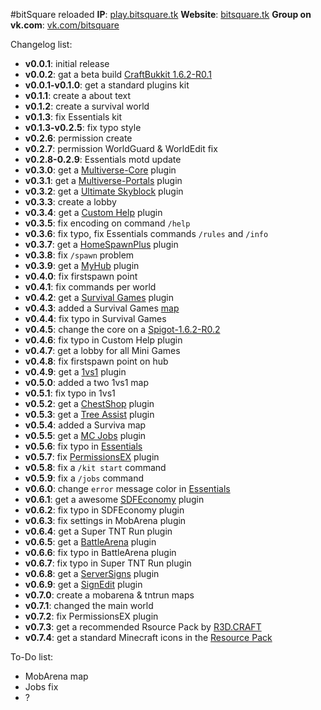 #bitSquare reloaded
**IP**: [play.bitsquare.tk](#)
**Website**: [bitsquare.tk](http://bitsquare.tk)
**Group on vk.com**: [vk.com/bitsquare](http://vk.com/bitsquare)

Changelog list:

* **v0.0.1**: initial release
* **v0.0.2**: gat a beta build [CraftBukkit 1.6.2-R0.1](http://dl.bukkit.org/downloads/craftbukkit/list/beta/)
* **v0.0.1-v0.1.0**: get a standard plugins kit
* **v0.1.1**: create a about text
* **v0.1.2**: create a survival world
* **v0.1.3**: fix Essentials kit
* **v0.1.3-v0.2.5**: fix typo style
* **v0.2.6**: permission create
* **v0.2.7**: permission WorldGuard & WorldEdit fix
* **v0.2.8-0.2.9**: Essentials motd update
* **v0.3.0**: get a [Multiverse-Core](http://dev.bukkit.org/bukkit-plugins/multiverse-core/) plugin
* **v0.3.1**: get a [Multiverse-Portals](http://dev.bukkit.org/bukkit-plugins/multiverse-core/) plugin
* **v0.3.2**: get a [Ultimate Skyblock](http://dev.bukkit.org/bukkit-plugins/ultimate-skyblock/) plugin
* **v0.3.3**: create a lobby
* **v0.3.4**: get a [Custom Help]() plugin
* **v0.3.5**: fix encoding on command `/help`
* **v0.3.6**: fix typo, fix Essentials commands `/rules` and `/info`
* **v0.3.7**: get a [HomeSpawnPlus](http://dev.bukkit.org/bukkit-plugins/homespawnplus/) plugin
* **v0.3.8**: fix `/spawn` problem
* **v0.3.9**: get a [MyHub](http://dev.bukkit.org/bukkit-plugins/myhub/) plugin
* **v0.4.0**: fix firstspawn point
* **v0.4.1**: fix commands per world
* **v0.4.2**: get a [Survival Games](http://dev.bukkit.org/bukkit-plugins/survival-games/pages/setup/reference/) plugin
* **v0.4.3**: added a Survival Games [map](http://www.minecraftsurvivalgames.com/threads/survival-games-breeze-island.10912/)
* **v0.4.4**: fix typo in Survival Games
* **v0.4.5**: change the core on a [Spigot-1.6.2-R0.2](http://ci.md-5.net/job/Spigot/)
* **v0.4.6**: fix typo in Custom Help plugin
* **v0.4.7**: get a lobby for all Mini Games
* **v0.4.8**: fix firstspawn point on hub
* **v0.4.9**: get a [1vs1](http://dev.bukkit.org/bukkit-plugins/pvp-1vs1/) plugin
* **v0.5.0**: added a two 1vs1 map
* **v0.5.1**: fix typo in 1vs1
* **v0.5.2**: get a [ChestShop](http://dev.bukkit.org/bukkit-plugins/chestshop/) plugin
* **v0.5.3**: get a [Tree Assist](http://dev.bukkit.org/bukkit-plugins/tree-assist/) plugin
* **v0.5.4**: added a Surviva map
* **v0.5.5**: get a [MC Jobs](http://dev.bukkit.org/bukkit-plugins/mcjobs/) plugin
* **v0.5.6**: fix typo in [Essentials](http://dev.bukkit.org/bukkit-plugins/essentials/)
* **v0.5.7**: fix [PermissionsEX](http://dev.bukkit.org/bukkit-plugins/permissionsex/) plugin
* **v0.5.8**: fix a `/kit start` command
* **v0.5.9**: fix a `/jobs` command
* **v0.6.0**: change `error` message color in [Essentials](http://dev.bukkit.org/bukkit-plugins/essentials/)
* **v0.6.1**: get a awesome [SDFEconomy](files/13-v3-0/) plugin
* **v0.6.2**: fix typo in SDFEconomy plugin
* **v0.6.3**: fix settings in MobArena plugin
* **v0.6.4**: get a Super TNT Run plugin
* **v0.6.5**: get a [BattleArena](http://dev.bukkit.org/bukkit-plugins/battlearena/) plugin
* **v0.6.6**: fix typo in BattleArena plugin
* **v0.6.7**: fix typo in Super TNT Run plugin
* **v0.6.8**: get a [ServerSigns](http://dev.bukkit.org/bukkit-plugins/serversigns/) plugin
* **v0.6.9**: get a [SignEdit](http://dev.bukkit.org/bukkit-plugins/signedit/) plugin
* **v0.7.0**: create a mobarena & tntrun maps
* **v0.7.1**: changed the main world
* **v0.7.2**: fix PermissionsEX plugin
* **v0.7.3**: get a recommended Rsource Pack by [R3D.CRAFT](http://www.minecraftforum.net/topic/1182714-162-32x-64x-128x-256x-512x-r3dcraft-default-realismsmooth-realism-v011/)
* **v0.7.4**: get a standard Minecraft icons in the [Resource Pack](http://bistsquare.tk/getpack/)

To-Do list:

* MobArena map
* Jobs fix
* ?
